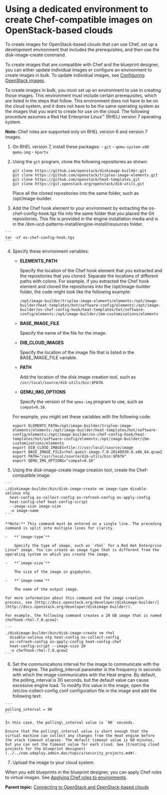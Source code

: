 # Using a dedicated environment to create Chef-compatible images on OpenStack-based clouds

To create images for OpenStack-based clouds that can use Chef, set up a development environment that includes the prerequisites, and then use the disk-image-create command.

To create images that are compatible with Chef and the blueprint designer, you can either update individual images or configure an environment to create images in bulk. To update individual images, see [Configuring OpenStack images](cloud_connect_openstack_images.md).

To create images in bulk, you must set up an environment to use in creating those images. This environment must include certain prerequisites, which are listed in the steps that follow. This environment does not have to be on the cloud system, and it does not have to be the same operating system as the images that you want to create for use on the cloud. The following procedure assumes a Red Hat Enterprise Linux™ \(RHEL\) version 7 operating system.

**Note:** Chef roles are supported only on RHEL version 6 and version 7 images.

1.   On RHEL version 7, install these packages: 
    -   `git`
    -   `qemu-system-x86 qemu-img`
    -   `kpartx`
2.  Using the `git` program, clone the following repositories as shown:

    ```
    git clone https://github.com/openstack/diskimage-builder.git
    git clone https://github.com/openstack/tripleo-image-elements.git
    git clone https://github.com/openstack/heat-templates.git
    git clone https://git.openstack.org/openstack/dib-utils.git
    ```

    Place all the cloned repositories into the same folder, such as /opt/image-builder.

3.   Add the Chef hook element to your environment by extracting the os-chef-config-hook.tgz file into the same folder that you placed the Git repositories. This file is provided in the engine installation media and is in the /ibm-ucd-patterns-install/engine-install/resources folder.

    ```
    tar -xf os-chef-config-hook.tgz
    ```

4.  Specify these environment variables:

    -   **ELEMENTS\_PATH**

        Specify the location of the Chef hook element that you extracted and the repositories that you cloned. Separate the locations of different paths with colons. For example, if you extracted the Chef hook element and cloned the repositories into the /opt/image-builder folder, the code might look like the following example:

        `/opt/image-builder/tripleo-image-elements/elements:/opt/image-builder/heat-templates/hot/software-config/elements:/opt/image-builder/os-chef-config-hook/heat-templates/hot/software-config/elements:/opt/image-builder/ibm-customizations/elements`

    -   **BASE\_IMAGE\_FILE**

        Specify the name of the file for the image.

    -   **DIB\_CLOUD\_IMAGES**

        Specify the location of the image file that is listed in the BASE\_IMAGE\_FILE variable.

    -   **PATH**

        Add the location of the disk image creation tool, such as `/usr/local/source/dib-utils/bin:$PATH`.

    -   **QEMU\_IMG\_OPTIONS**

        Specify the version of the `qemu-img` program to use, such as `compat=0.10`.

    For example, you might set these variables with the following code:

    ```
    export ELEMENTS_PATH=/opt/image-builder/tripleo-image-elements/elements:/opt/image-builder/heat-templates/hot/software-config/elements:/opt/image-builder/os-chef-config-hook/heat-templates/hot/software-config/elements:/opt/image-builder/ibm-customizations/elements
    export DIB_CLOUD_IMAGES=file:///usr/local/source/image
    export BASE_IMAGE_FILE=rhel-guest-image-7.0-20140930.0.x86_64.qcow2
    export PATH="/usr/local/source/dib-utils/bin:$PATH"
    export QEMU_IMG_OPTIONS="compat=0.10"
    ```

5.   Using the disk-image-create image creation tool, create the Chef-compatible image: 

    ```
    ./diskimage-builder/bin/disk-image-create vm image-type disable-selinux ntp 
      heat-config os-collect-config os-refresh-config os-apply-config 
      heat-config-chef heat-config-script 
      --image-size image-size 
      -o image-name
    ```

    **Note:** This command must be entered on a single line. The preceding command is split into multiple lines for clarity.

    -   **`image-type`**

        Specify the type of image, such as `rhel` for a Red Hat Enterprise Linux™ image. You can create an image type that is different from the operating system on which you create the image.

    -   **`image-size`**

        The size of the image in gigabytes.

    -   **`image-name`**

        The name of the output image.

    For more information about this command and the image creation process, see [http://docs.openstack.org/developer/diskimage-builder/](http://docs.openstack.org/developer/diskimage-builder/).

    For example, the following command creates a 20 GB image that is named chefhook-rhel-7.0.qcow2:

    ```
    ./diskimage-builder/bin/disk-image-create vm rhel 
      disable-selinux ntp heat-config os-collect-config 
      os-refresh-config os-apply-config heat-config-chef 
      heat-config-script --image-size 20 
      -o chefhook-rhel-7.0.qcow2
    ```

6.   Set the communications interval for the image to communicate with the Heat engine. The polling\_interval parameter is the frequency in seconds with which the image communicates with the Heat engine. By default, the polling\_interval is 30 seconds, but the default value can cause excessive engine load. To modify this value in the image, open the /etc/os-collect-config.conf configuration file in the image and add the following text:

    ```
    polling_interval = 90
    ```

    In this case, the polling\_interval value is `90` seconds.

    Ensure that the polling\_interval value is short enough that the virtual machine can collect any changes from the Heat engine before the stack timeout elapses. The default timeout value is 60 minutes, but you can set the timeout value for each cloud. See [Creating cloud projects for the blueprint designer](../../com.udeploy.admin.doc/topics/security_projects.md#).

7.  Upload the image to your cloud system.

When you edit blueprints in the blueprint designer, you can apply Chef roles to virtual images. See [Applying Chef roles to environments](blueprint_chef.md).

**Parent topic:** [Connecting to OpenStack and OpenStack-based clouds](../../com.edt.doc/topics/cloud_connect_openstack.md)


